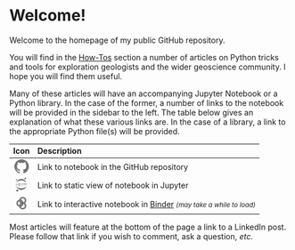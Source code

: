 # Welcome!

Welcome to the homepage of my public GitHub repository.

You will find in the [How-Tos](./posts) section a number of articles on Python tricks and tools for exploration geologists and the wider geoscience community. I hope you will find them useful.

Many of these articles will have an accompanying Jupyter Notebook or a Python library. In the case of the former, a number of links to the notebook will be provided in the sidebar to the left. The table below gives an explanation of what these various links are. In the case of a library, a link to the appropriate Python file(s) will be provided.

|Icon|Description|
|:--:|:---|
|<img src="./assets/logos/github_bw.png" alt="GitHub" height="25" />|Link to notebook in the GitHub repository|
|<img src="./assets/logos/jupyter_bw.png" alt="Jupyter" height="25" />|Link to static view of notebook in Jupyter|
|<img src="./assets/logos/binder_bw.png" alt="Binder" height="25" />|Link to interactive notebook in [Binder](https://mybinder.org) <small>_(may take a while to load)_</small>|


Most articles will feature at the bottom of the page a link to a LinkedIn post. Please follow that link if you wish to comment, ask a question, _etc._

